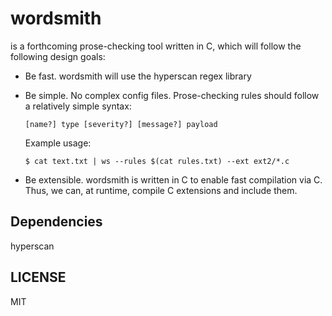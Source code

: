 # wordsmith

is a forthcoming prose-checking tool written in C, which will follow
the following design goals:

  - Be fast. wordsmith will use the hyperscan regex library

  - Be simple. No complex config files. Prose-checking rules should
    follow a relatively simple syntax:

    ```
    [name?] type [severity?] [message?] payload
    ```

    Example usage:

    ```
    $ cat text.txt | ws --rules $(cat rules.txt) --ext ext2/*.c
    ```

  - Be extensible. wordsmith is written in C to enable fast compilation
    via C. Thus, we can, at runtime, compile C extensions and include
    them.

## Dependencies

hyperscan

## LICENSE

MIT
